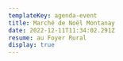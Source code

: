 ```yaml
---
templateKey: agenda-event
title: Marché de Noël Montanay
date: 2022-12-11T11:34:02.291Z
resume: au Foyer Rural
display: true
---
```

